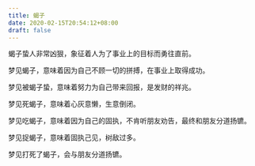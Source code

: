 ```yaml
---
title: 蝎子
date: 2020-02-15T20:54:12+08:00
draft: false
---
```


蝎子蛰人非常凶狠，象征着人为了事业上的目标而勇往直前。



梦见蝎子，意味着因为自己不顾一切的拼搏，在事业上取得成功。



梦见被蝎子蛰，意味着努力为自己带来回报，是发财的祥兆。



梦见死蝎子，意味着心灰意懒，生意倒闭。



梦见吃蝎子，意味着因为自己的固执，不肯听朋友劝告，最终和朋友分道扬镳。



梦见捉蝎子，意味着固执己见，树敌过多。



梦见打死了蝎子，会与朋友分道扬镳。


